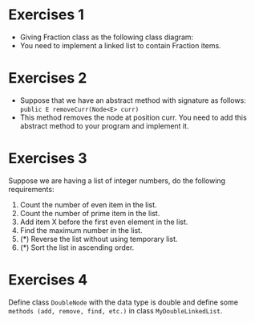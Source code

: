 # Exercises 1

- Giving Fraction class as the following class diagram:
- You need to implement a linked list to contain Fraction items.

# Exercises 2

- Suppose that we have an abstract method with signature as follows:
  `public E removeCurr(Node<E> curr)`
- This method removes the node at position curr. You need to add this abstract
  method to your program and implement it.

# Exercises 3

Suppose we are having a list of integer numbers, do the following requirements:

1. Count the number of even item in the list.
2. Count the number of prime item in the list.
3. Add item X before the first even element in the list.
4. Find the maximum number in the list.
5. (\*) Reverse the list without using temporary list.
6. (\*) Sort the list in ascending order.

# Exercises 4

Define class `DoubleNode` with the data type is double and define
some `methods (add, remove, find, etc.)` in class `MyDoubleLinkedList`.
